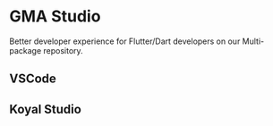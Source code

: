 # GMA Studio

Better developer experience for Flutter/Dart developers on our Multi-package repository.

## VSCode

## Koyal Studio
